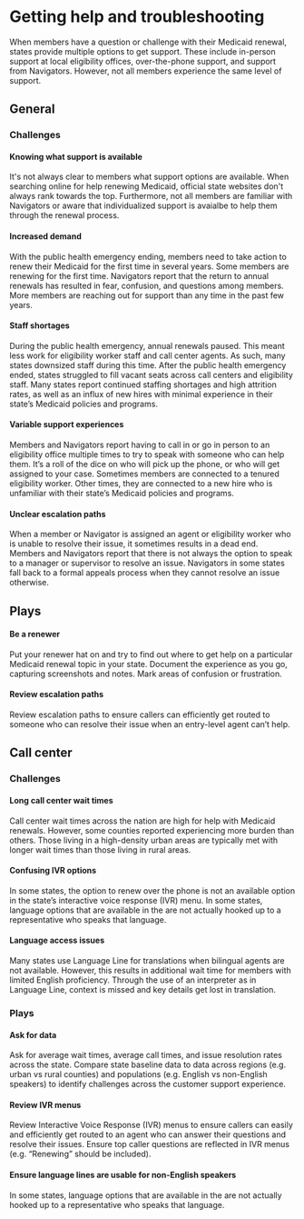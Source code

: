 # Getting help and troubleshooting
When members have a question or challenge with their Medicaid renewal, states provide multiple options to get support. These include in-person support at local eligibility offices, over-the-phone support, and support from Navigators. However, not all members experience the same level of support.

## General
### Challenges
#### Knowing what support is available
It's not always clear to members what support options are available. When searching online for help renewing Medicaid, official state websites don't always rank towards the top. Furthermore, not all members are familiar with Navigators or aware that individualized support is avaialbe to help them through the renewal process.

#### Increased demand
With the public health emergency ending, members need to take action to renew their Medicaid for the first time in several years. Some members are renewing for the first time. Navigators report that the return to annual renewals has resulted in fear, confusion, and questions among members. More members are reaching out for support than any time in the past few years.

#### Staff shortages
During the public health emergency, annual renewals paused. This meant less work for eligibility worker staff and call center agents. As such, many states downsized staff during this time. After the public health emergency ended, states struggled to fill vacant seats across call centers and eligibility staff. Many states report continued staffing shortages and high attrition rates, as well as an influx of new hires with minimal experience in their state’s Medicaid policies and programs.

#### Variable support experiences
Members and Navigators report having to call in or go in person to an eligibility office multiple times to try to speak with someone who can help them. It’s a roll of the dice on who will pick up the phone, or who will get assigned to your case. Sometimes members are connected to a tenured eligibility worker. Other times, they are connected to a new hire who is unfamiliar with their state’s Medicaid policies and programs.

#### Unclear escalation paths
When a member or Navigator is assigned an agent or eligibility worker who is unable to resolve their issue, it sometimes results in a dead end. Members and Navigators report that there is not always the option to speak to a manager or supervisor to resolve an issue. Navigators in some states fall back to a formal appeals process when they cannot resolve an issue otherwise.

## Plays
#### Be a renewer
Put your renewer hat on and try to find out where to get help on a particular Medicaid renewal topic in your state. Document the experience as you go, capturing screenshots and notes. Mark areas of confusion or frustration.

#### Review escalation paths
Review escalation paths to ensure callers can efficiently get routed to someone who can resolve their issue when an entry-level agent can’t help.

## Call center
### Challenges
#### Long call center wait times
Call center wait times across the nation are high for help with Medicaid renewals. However, some counties reported experiencing more burden than others. Those living in a high-density urban areas are typically met with longer wait times than those living in rural areas.

#### Confusing IVR options
In some states, the option to renew over the phone is not an available option in the state’s interactive voice response (IVR) menu. In some states, language options that are available in the are not actually hooked up to a representative who speaks that language. 

#### Language access issues
Many states use Language Line for translations when bilingual agents are not available. However, this results in additional wait time for members with limited English proficiency. Through the use of an interpreter as in Language Line, context is missed and key details get lost in translation.

### Plays 
#### Ask for data
Ask for average wait times, average call times, and issue resolution rates across the state. Compare state baseline data to data across regions (e.g. urban vs rural counties) and populations (e.g. English vs non-English speakers) to identify challenges across the customer support experience.

#### Review IVR menus
Review Interactive Voice Response (IVR) menus to ensure callers can easily and efficiently get routed to an agent who can answer their questions and resolve their issues. Ensure top caller questions are reflected in IVR menus (e.g. “Renewing” should be included).

#### Ensure language lines are usable for non-English speakers
In some states, language options that are available in the are not actually hooked up to a representative who speaks that language. 
